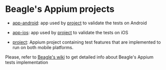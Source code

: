# Beagle's Appium projects

- [app-android](./app-android): app used by [project](./project) to validate the tests on Android

- [app-ios](./app-ios): app used by [project](./project) to validate the tests on iOS

- [project](./project): Appium project containing test features that are implemented to run on both mobile platforms. 
  


Please, refer to [Beagle's wiki](https://github.com/ZupIT/beagle/wiki/Mobile-tests-with-Appium) to get detailed info about Beagle's Appium tests implementation



